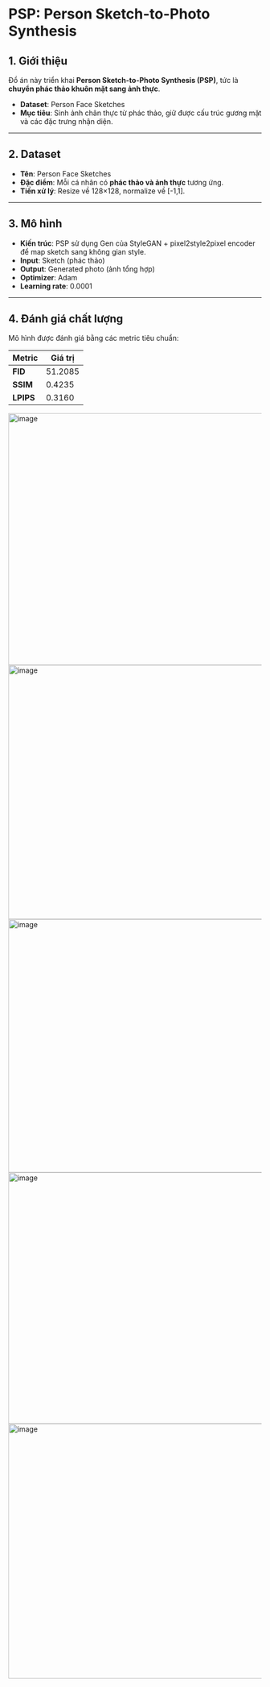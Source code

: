 # PSP: Person Sketch-to-Photo Synthesis

## 1. Giới thiệu

Đồ án này triển khai **Person Sketch-to-Photo Synthesis (PSP)**, tức là **chuyển phác thảo khuôn mặt sang ảnh thực**.  
- **Dataset**: Person Face Sketches  
- **Mục tiêu**: Sinh ảnh chân thực từ phác thảo, giữ được cấu trúc gương mặt và các đặc trưng nhận diện.

---

## 2. Dataset

- **Tên**: Person Face Sketches  
- **Đặc điểm**: Mỗi cá nhân có **phác thảo và ảnh thực** tương ứng.  
- **Tiền xử lý**: Resize về 128×128, normalize về [-1,1].

---

## 3. Mô hình

- **Kiến trúc**: PSP sử dụng Gen của StyleGAN + pixel2style2pixel encoder để map sketch sang không gian style.  
- **Input**: Sketch (phác thảo)  
- **Output**: Generated photo (ảnh tổng hợp)  
- **Optimizer**: Adam  
- **Learning rate**: 0.0001

---

## 4. Đánh giá chất lượng

Mô hình được đánh giá bằng các metric tiêu chuẩn:

| Metric      | Giá trị   |
|------------|----------|
| **FID**    | 51.2085 | 
| **SSIM**   | 0.4235  | 
| **LPIPS**  | 0.3160  | 

<img width="1460" height="500" alt="image" src="https://github.com/user-attachments/assets/4696adec-0d16-4d9c-abb9-664b6de00ba8" />
<img width="1459" height="505" alt="image" src="https://github.com/user-attachments/assets/c90faa8d-73e0-472e-b5c2-2ed51c7cab98" />
<img width="1452" height="503" alt="image" src="https://github.com/user-attachments/assets/588e5f9b-a262-48a5-bea5-cc6871d1a291" />
<img width="1449" height="499" alt="image" src="https://github.com/user-attachments/assets/7db265f1-1d2c-4ecf-ab74-6e48938a8f83" />
<img width="1459" height="506" alt="image" src="https://github.com/user-attachments/assets/2a977d3a-76e6-4461-b16d-5c3cc0bc5186" />







